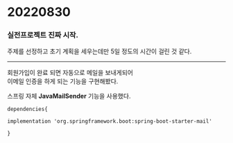 # 20220830

### 실전프로젝트 진짜 시작.

주제를 선정하고 초기 계획을 세우는데만 5일 정도의 시간이 걸린 것 같다.

-----

회원가입이 완료 되면 자동으로 메일을 보내게되어   
이메일 인증을 하게 되는 기능을 구현해봤다.

스프링 자체 **JavaMailSender** 기능을 사용했다.

```aidl
dependencies{

implementation 'org.springframework.boot:spring-boot-starter-mail'

}
```
